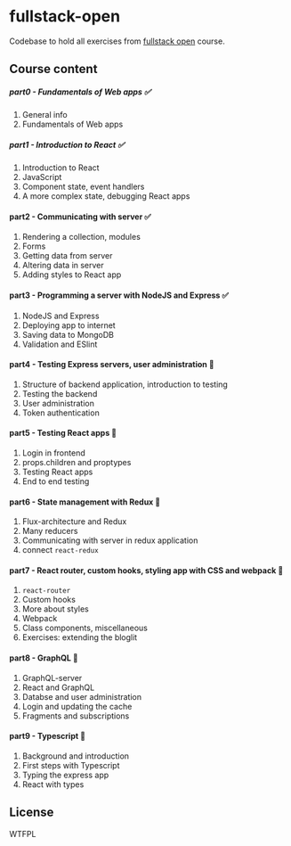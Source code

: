 # fullstack-open

Codebase to hold all exercises from [fullstack open](https://fullstackopen.com/en/) course.

## Course content

##### part0 - Fundamentals of Web apps :white_check_mark:
  1. General info
  2. Fundamentals of Web apps

##### part1 - Introduction to React :white_check_mark:
  1. Introduction to React
  2. JavaScript
  3. Component state, event handlers
  4. A more complex state, debugging React apps

#### part2 - Communicating with server :white_check_mark:
  1. Rendering a collection, modules
  2. Forms
  3. Getting data from server
  4. Altering data in server
  5. Adding styles to React app

#### part3 - Programming a server with NodeJS and Express :white_check_mark:
  1. NodeJS and Express
  2. Deploying app to internet
  3. Saving data to MongoDB
  4. Validation and ESlint

#### part4 - Testing Express servers, user administration :black_square_button:
 1. Structure of backend application, introduction to testing
 2. Testing the backend
 3. User administration
 4. Token authentication

#### part5 - Testing React apps :black_square_button:
 1. Login in frontend
 2. props.children and proptypes
 3. Testing React apps
 4. End to end testing

#### part6 - State management with Redux :black_square_button:
 1. Flux-architecture and Redux
 2. Many reducers
 3. Communicating with server in redux application
 4. connect `react-redux`

#### part7 - React router, custom hooks, styling app with CSS and webpack :black_square_button:
 1. `react-router`
 2. Custom hooks
 3. More about styles
 4. Webpack
 5. Class components, miscellaneous
 6. Exercises: extending the bloglit

#### part8 - GraphQL :black_square_button:
 1. GraphQL-server
 2. React and GraphQL
 3. Databse and user administration
 4. Login and updating the cache
 5. Fragments and subscriptions

#### part9 - Typescript :black_square_button:
 1. Background and introduction
 2. First steps with Typescript
 3. Typing the express app
 4. React with types

 ## License

WTFPL
